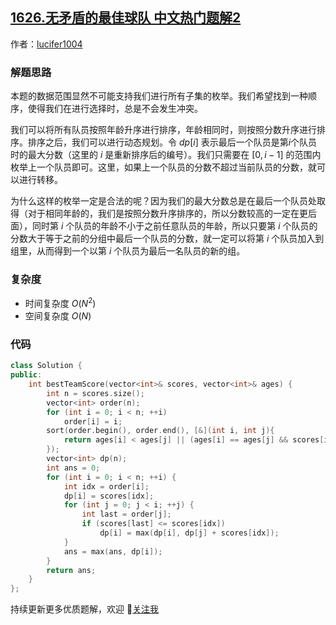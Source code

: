 ## [1626.无矛盾的最佳球队 中文热门题解2](https://leetcode.cn/problems/best-team-with-no-conflicts/solutions/100000/pai-xu-dong-tai-gui-hua-by-lucifer1004)

作者：[lucifer1004](https://leetcode.cn/u/lucifer1004)

### 解题思路

本题的数据范围显然不可能支持我们进行所有子集的枚举。我们希望找到一种顺序，使得我们在进行选择时，总是不会发生冲突。

我们可以将所有队员按照年龄升序进行排序，年龄相同时，则按照分数升序进行排序。排序之后，我们可以进行动态规划。令 $dp[i]$ 表示最后一个队员是第$i$个队员时的最大分数（这里的 $i$ 是重新排序后的编号）。我们只需要在 $[0,i-1]$ 的范围内枚举上一个队员即可。这里，如果上一个队员的分数不超过当前队员的分数，就可以进行转移。

为什么这样的枚举一定是合法的呢？因为我们的最大分数总是在最后一个队员处取得（对于相同年龄的，我们是按照分数升序排序的，所以分数较高的一定在更后面），同时第 $i$ 个队员的年龄不小于之前任意队员的年龄，所以只要第 $i$ 个队员的分数大于等于之前的分组中最后一个队员的分数，就一定可以将第 $i$ 个队员加入到组里，从而得到一个以第 $i$ 个队员为最后一名队员的新的组。

### 复杂度

- 时间复杂度 $O(N^2)$
- 空间复杂度 $O(N)$

### 代码

```cpp
class Solution {
public:
    int bestTeamScore(vector<int>& scores, vector<int>& ages) {
        int n = scores.size();
        vector<int> order(n);
        for (int i = 0; i < n; ++i)
            order[i] = i;
        sort(order.begin(), order.end(), [&](int i, int j){
            return ages[i] < ages[j] || (ages[i] == ages[j] && scores[i] < scores[j]);
        });
        vector<int> dp(n);
        int ans = 0;
        for (int i = 0; i < n; ++i) {
            int idx = order[i];
            dp[i] = scores[idx];
            for (int j = 0; j < i; ++j) {
                int last = order[j];
                if (scores[last] <= scores[idx])
                    dp[i] = max(dp[i], dp[j] + scores[idx]);
            }
            ans = max(ans, dp[i]);
        }
        return ans;
    }
};
```
持续更新更多优质题解，欢迎 🌟[关注我](https://leetcode-cn.com/u/lucifer1004/)